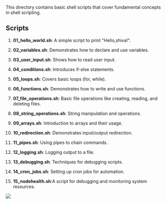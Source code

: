 
This directory contains basic shell scripts that cover fundamental concepts in shell scripting.


## Scripts

1. **01_hello_world.sh**: A simple script to print "Hello,shiva!".
2. **02_variables.sh**: Demonstrates how to declare and use variables.
3. **03_user_input.sh**: Shows how to read user input.
4. **04_conditions.sh**: Introduces if-else statements.
5. **05_loops.sh**: Covers basic loops (for, while).
6. **06_functions.sh**: Demonstrates how to write and use functions.
7. **07_file_operations.sh**: Basic file operations like creating, reading, and deleting files.
8. **08_string_operations.sh**: String manipulation and operations.
9. **09_arrays.sh**: Introduction to arrays and their usage.

10. **10_redirection.sh**: Demonstrates input/output redirection.
11. **11_pipes.sh**: Using pipes to chain commands.

12. **12_logging.sh**: Logging output to a file.
13. **13_debugging.sh**: Techniques for debugging scripts.
14. **14_cron_jobs.sh**: Setting up cron jobs for automation.
15. **15_nodehealth.sh**:A script for debugging and monitoring system resources.



<img src="/Users/shivakumarbiru/Desktop/Devopss/Shell-scripting/docs/basic_commands.png">